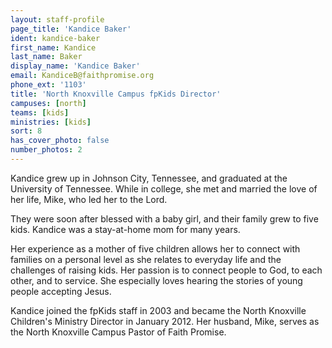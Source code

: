 ```yaml
---
layout: staff-profile
page_title: 'Kandice Baker'
ident: kandice-baker
first_name: Kandice
last_name: Baker
display_name: 'Kandice Baker'
email: KandiceB@faithpromise.org
phone_ext: '1103'
title: 'North Knoxville Campus fpKids Director'
campuses: [north]
teams: [kids]
ministries: [kids]
sort: 8
has_cover_photo: false
number_photos: 2
---
```


Kandice grew up in Johnson City, Tennessee, and graduated at the University of Tennessee. While in college, she met and married the love of her life, Mike, who led her to the Lord.

They were soon after blessed with a baby girl, and their family grew to five kids. Kandice was a stay-at-home mom for many years.

Her experience as a mother of five children allows her to connect with families on a personal level as she relates to everyday life and the challenges of raising kids. Her passion is to connect people to God, to each other, and to service. She especially loves hearing the stories of young people accepting Jesus.

Kandice joined the fpKids staff in 2003 and became the North Knoxville Children's Ministry Director in January 2012. Her husband, Mike, serves as the North Knoxville Campus Pastor of Faith Promise.